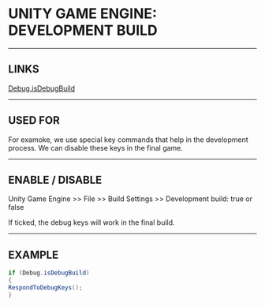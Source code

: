# UNITY GAME ENGINE: DEVELOPMENT BUILD


---


## LINKS

[Debug.isDebugBuild](https://docs.unity3d.com/ScriptReference/Debug-isDebugBuild.html)



---



## USED FOR

For examoke, we use special key commands that help in the development process.
We can disable these keys in the final game.



---



## ENABLE / DISABLE

Unity Game Engine >> File >> Build Settings >> Development build: true or false

If ticked, the debug keys will work in the final build.



---



## EXAMPLE

```cs
if (Debug.isDebugBuild)
{
RespondToDebugKeys();
}
```